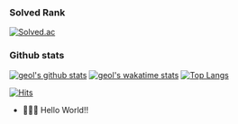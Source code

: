 ### Solved Rank  
  [![Solved.ac](http://mazassumnida.wtf/api/generate_badge?boj=geol2)](https://solved.ac/geol2)  
### Github stats  
[![geol's github stats](https://github-readme-stats.vercel.app/api?username=geol2&show_icons=true&theme=dark)](https://github.com/anuraghazra/github-readme-stats)
[![geol's wakatime stats](https://github-readme-stats.vercel.app/api/wakatime?username=geol2&theme=dark&layout=compact)](https://github.com/anuraghazra/github-readme-stats)
[![Top Langs](https://github-readme-stats.vercel.app/api/top-langs/?username=geol2&hide=css,scss,html&show_icons=true&layout=compact&theme=dark&langs_count=10&count_private=true)](https://github.com/anuraghazra/github-readme-stats)  

  [![Hits](https://hits.seeyoufarm.com/api/count/incr/badge.svg?url=https%3A%2F%2Fgithub.com%2Fgeol2&count_bg=%2379C83D&title_bg=%23555555&icon=myspace.svg&icon_color=%23E7E7E7&title=hits&edge_flat=false)](https://hits.seeyoufarm.com)


- 👨🏻‍💻  Hello World!! 
<!--
**Geol2/Geol2** is a ✨ _special_ ✨ repository because its `README.md` (this file) appears on your GitHub profile.

Here are some ideas to get you started:
- 🔭 I’m currently working on ...
- 🌱 I’m currently learning ...
- 👯 I’m looking to collaborate on ...
- 🤔 I’m looking for help with ...
- 💬 Ask me about ...
- 📫 How to reach me: ...
- 😄 Pronouns: ...
- ⚡ Fun fact: ...
-->
